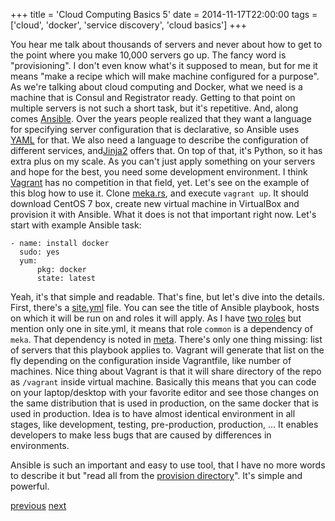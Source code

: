 +++
title = 'Cloud Computing Basics 5'
date = 2014-11-17T22:00:00
tags = ['cloud', 'docker', 'service discovery', 'cloud basics']
+++


You hear me talk about thousands of servers and never about how to get to the
point where you make 10,000 servers go up. The fancy word is "provisioning". I
don't even know what's it supposed to mean, but for me it means "make a recipe
which will make machine configured for a purpose". As we're talking about cloud
computing and Docker, what we need is a machine that is Consul and Registrator
ready. Getting to that point on multiple servers is not such a short task, but
it's repetitive. And, along comes [Ansible](http://www.ansible.com/home). Over
the years people realized that they want a language for specifying server
configuration that is declarative, so Ansible uses [YAML](http://www.yaml.org/)
for that. We also need a language to describe the configuration of different
services, and[Jinja2](http://jinja.pocoo.org/docs/dev/) offers that. On top of
that, it's Python, so it has extra plus on my scale. As you can't just apply
something on your servers and hope for the best, you need some development
environment. I think [Vagrant](https://www.vagrantup.com/) has no competition
in that field, yet. Let's see on the example of this blog how to use it. Clone
[meka.rs](https://github.com/mekanix/meka.rs), and execute `vagrant up`. It
should download CentOS 7 box, create new virtual machine in VirtualBox and
provision it with Ansible. What it does is not that important right now. Let's
start with example Ansible task:

    - name: install docker
      sudo: yes
      yum:
          pkg: docker
          state: latest

Yeah, it's that simple and readable. That's fine, but let's dive into the
details. First, there's a
[site.yml](https://github.com/mekanix/meka.rs/blob/master/provision/site.yml)
file. You can see the title of Ansible playbook, hosts on which it will be run
on and roles it will apply. As I have [two roles](https://github.com/mekanix/meka.rs/tree/master/provision/roles)
but mention only one in site.yml, it means that role `common` is a dependency
of `meka`. That dependency is noted in
[meta](https://github.com/mekanix/meka.rs/blob/master/provision/roles/meka/meta/main.yml).
There's only one thing missing: list of servers that this playbook applies to.
Vagrant will generate that list on the fly depending on the configuration inside
Vagrantfile, like number of machines. Nice thing about Vagrant is that it will
share directory of the repo as `/vagrant` inside virtual machine. Basically this
means that you can code on your laptop/desktop with your favorite editor and see
those changes on the same distribution that is used in production, on the same
docker that is used in production. Idea is to have almost identical environment
in all stages, like development, testing, pre-production, production, ... It
enables developers to make less bugs that are caused by differences in
environments.

Ansible is such an important and easy to use tool, that I have no more words to
describe it but "read all from the
[provision directory](https://github.com/mekanix/meka.rs/tree/master/provision)".
It's simple and powerful.

[previous](/blog/2014/11/16/cloud-computing-basics-4/)
[next](/blog/2014/11/20/cloud-computing-basics-6/)
